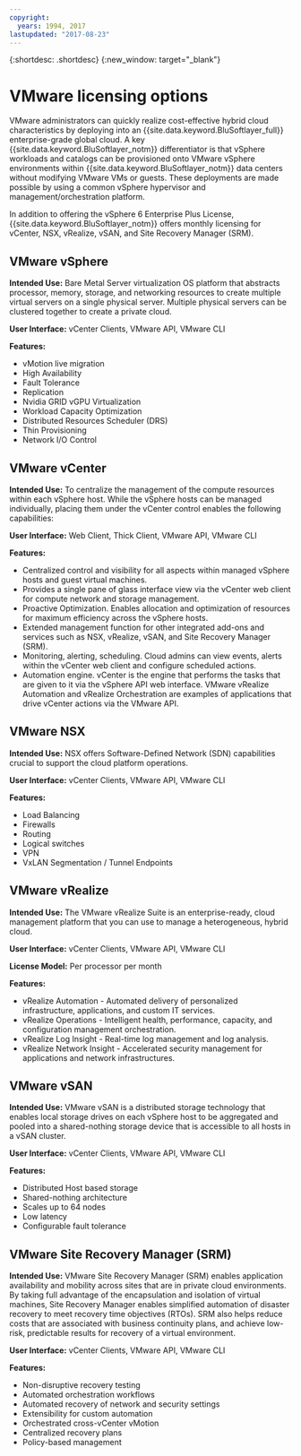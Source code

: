 ```yaml
---
copyright:
  years: 1994, 2017
lastupdated: "2017-08-23"
---
```


{:shortdesc: .shortdesc}
{:new_window: target="_blank"}

# VMware licensing options 

VMware administrators can quickly realize cost-effective hybrid cloud characteristics by deploying into an {{site.data.keyword.BluSoftlayer_full}} enterprise-grade global cloud. A key {{site.data.keyword.BluSoftlayer_notm}} differentiator is that vSphere workloads and catalogs can be provisioned onto VMware vSphere environments within {{site.data.keyword.BluSoftlayer_notm}} data centers without modifying VMware VMs or guests. These deployments are made possible by using a common vSphere hypervisor and management/orchestration platform.

In addition to offering the vSphere 6 Enterprise Plus License, {{site.data.keyword.BluSoftlayer_notm}} offers monthly licensing for vCenter, NSX, vRealize, vSAN, and Site Recovery Manager (SRM).

## VMware vSphere

**Intended Use:** Bare Metal Server virtualization OS platform that abstracts processor, memory, storage, and networking resources to create multiple virtual servers on a single physical server. Multiple physical servers can be clustered together to create a private cloud.

**User Interface:** vCenter Clients, VMware API, VMware CLI

**Features:**
* vMotion live migration
* High Availability
* Fault Tolerance
* Replication
* Nvidia GRID vGPU Virtualization
* Workload Capacity Optimization
* Distributed Resources Scheduler (DRS)
* Thin Provisioning
* Network I/O Control

## VMware vCenter

**Intended Use:** To centralize the management of the compute resources within each vSphere host. While the vSphere hosts can be managed individually, placing them under the vCenter control enables the following capabilities:

**User Interface:** Web Client, Thick Client, VMware API, VMware CLI

**Features:**
* Centralized control and visibility for all aspects within managed vSphere hosts and guest virtual machines.
* Provides a single pane of glass interface view via the vCenter web client for compute network and storage management.
* Proactive Optimization. Enables allocation and optimization of resources for maximum efficiency across the vSphere hosts.
* Extended management function for other integrated add-ons and services such as NSX, vRealize, vSAN, and Site Recovery Manager (SRM).
* Monitoring, alerting, scheduling. Cloud admins can view events, alerts within the vCenter web client and configure scheduled actions.
* Automation engine. vCenter is the engine that performs the tasks that are given to it via the vSphere API web interface. VMware vRealize Automation and vRealize Orchestration are examples of applications that drive vCenter actions via the VMware API.

## VMware NSX

**Intended Use:** NSX offers Software-Defined Network (SDN) capabilities crucial to support the cloud platform operations.

**User Interface:** vCenter Clients, VMware API, VMware CLI

**Features:**
* Load Balancing
* Firewalls
* Routing
* Logical switches
* VPN
* VxLAN Segmentation / Tunnel Endpoints

## VMware vRealize

**Intended Use:** The VMware vRealize Suite is an enterprise-ready, cloud management platform that you can use to manage a heterogeneous, hybrid cloud.

**User Interface:** vCenter Clients, VMware API, VMware CLI

**License Model:** Per processor per month

**Features:**
* vRealize Automation - Automated delivery of personalized infrastructure, applications, and custom IT services.
* vRealize Operations - Intelligent health, performance, capacity, and configuration management orchestration.
* vRealize Log Insight - Real-time log management and log analysis.
* vRealize Network Insight - Accelerated security management for applications and network infrastructures.

## VMware vSAN

**Intended Use:** VMware vSAN is a distributed storage technology that enables local storage drives on each vSphere host to be aggregated and pooled into a shared-nothing storage device that is accessible to all hosts in a vSAN cluster.

**User Interface:** vCenter Clients, VMware API, VMware CLI

**Features:**
* Distributed Host based storage
* Shared-nothing architecture
* Scales up to 64 nodes
* Low latency
* Configurable fault tolerance

## VMware Site Recovery Manager (SRM)

**Intended Use:** VMware Site Recovery Manager (SRM) enables application availability and mobility across sites that are in private cloud environments. By taking full advantage of the encapsulation and isolation of virtual machines, Site Recovery Manager enables simplified automation of disaster recovery to meet recovery time objectives (RTOs). SRM also helps reduce costs that are associated with business continuity plans, and achieve low-risk, predictable results for recovery of a virtual environment.

**User Interface:** vCenter Clients, VMware API, VMware CLI

**Features:**
* Non-disruptive recovery testing
* Automated orchestration workflows
* Automated recovery of network and security settings
* Extensibility for custom automation
* Orchestrated cross-vCenter vMotion
* Centralized recovery plans
* Policy-based management
